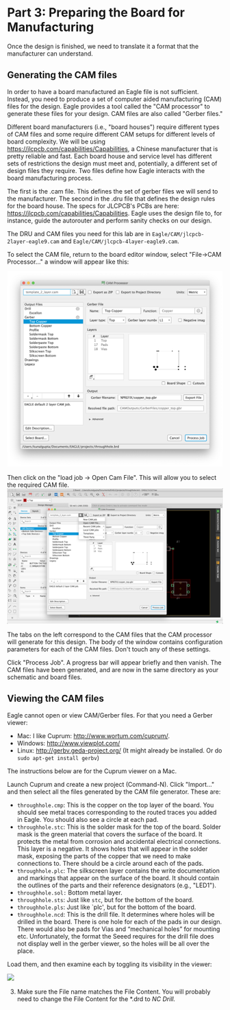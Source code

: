 # Part 3: Preparing the Board for Manufacturing

Once the design is finished, we need to translate it a format that the manufacturer can understand.

## Generating the CAM files
In order to have a board manufactured an Eagle file is not sufficient. Instead, you need to produce a set of computer aided manufacturing (CAM) files for the design. Eagle provides a tool called the "CAM processor" to generate these files for your design. CAM files are also called "Gerber files."

Different board manufacturers (i.e., "board houses") require different types of CAM files and some require different CAM setups for different levels of board complexity. We will be using https://jlcpcb.com/capabilities/Capabilities, a Chinese manufacturer that is pretty reliable and fast. Each board house and service level has different sets of restrictions the design must meet and, potentially, a different set of design files they require. Two files define how Eagle interacts with the board manufacturing process.

The first is the .cam file. This defines the set of gerber files we will send to the manufacturer. The second in the .dru file that defines the design rules for the board house. The specs for JLCPCB's PCBs are here: https://jlcpcb.com/capabilities/Capabilities. Eagle uses the design file to, for instance, guide the autorouter and perform sanity checks on our design.

The DRU and CAM files you need for this lab are in `Eagle/CAM/jlcpcb-2layer-eagle9.cam` and `Eagle/CAM/jlcpcb-4layer-eagle9.cam`.

<!--
To select the CAM file you will use, select "Window->Control Panel" Then select "File->Open->Cam Job..." and navigate to Eagle/CAM/jlcpcb-2layer-eagle9.cam.
You should see a window like this:
![](images/cam1.png)
Leave this window open and return to the board editor window. 
-->
To select the CAM file, return to the board editor window, select "File->CAM Processor..." a window will appear like this:
<!--
the same window will reappear but with some additional information filled in:
-->
![](images/cam1_new.png)

Then click on the "load job -> Open Cam File". This will allow you to select the required CAM file. 
![](images/cam2_new.png)

The tabs on the left correspond to the CAM files that the CAM processor will generate for this design. The body of the window contains configuration parameters for each of the CAM files. Don't touch any of these settings.

Click "Process Job". A progress bar will appear briefly and then vanish. The CAM files have been generated, and are now in the same directory as your schematic and board files.

## Viewing the CAM files
Eagle cannot open or view CAM/Gerber files. For that you need a Gerber viewer:

* Mac: I like Cuprum: http://www.wortum.com/cuprum/.
* Windows: http://www.viewplot.com/
* Linux: http://gerbv.geda-project.org/ (It might already be installed. Or do `sudo apt-get install gerbv`)

The instructions below are for the Cuprum viewer on a Mac.

Launch Cuprum and create a new project (Command-N). Click "Import..." and then select all the files generated by the CAM file generator. These are:

* `throughhole.cmp`: This is the copper on the top layer of the board. You should see metal traces corresponding to the routed traces you added in Eagle. You should also see a circle at each pad.
* `throughhole.stc`: This is the solder mask for the top of the board. Solder mask is the green material that covers the surface of the board. It protects the metal from corrosion and accidental electrical connections. This layer is a negative. It shows holes that will appear in the solder mask, exposing the parts of the copper that we need to make connections to. There should be a circle around each of the pads.
* `throughhole.plc`: The silkscreen layer contains the write documentation and markings that appear on the surface of the board. It should contain the outlines of the parts and their reference designators (e.g., "LED1").
* `throughhole.sol:` Bottom metal layer.
* `throughhole.sts`: Just like `stc`, but for the bottom of the board.
* `throughhole.pls`: Just like `plc', but for the bottom of the board.
* `throughhole.ncd`: This is the drill file. It determines where holes will be drilled in the board. There is one hole for each of the pads in our design. There would also be pads for Vias and “mechanical holes” for mounting etc. Unfortunately, the format the Seeed requires for the drill file does not display well in the gerber viewer, so the holes will be all over the place.

Load them, and then examine each by toggling its visibility in the viewer:

![](images/cam3.png)

3. Make sure the File name matches the File Content. You will probably need to change the File Content for the *.drd to *NC Drill.*
